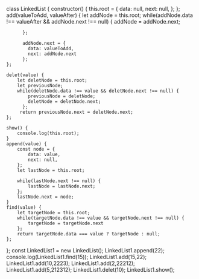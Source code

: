 class LinkedList {
    constructor() {
        this.root = {
            data: null,
            next: null,
        };
    };
    add(valueToAdd, valueAfter) {
        let addNode = this.root;
        while(addNode.data !== valueAfter && addNode.next !== null) {
            addNode = addNode.next;
      
          };
      
          addNode.next = {
            data: valueToAdd,
            next: addNode.next
          };
    };

    delet(value) {
        let deletNode = this.root;
        let previousNode;
        while(deletNode.data !== value && deletNode.next !== null) {
            previousNode = deletNode;
            deletNode = deletNode.next;
          };
         return previousNode.next = deletNode.next;
    };

    show() {
        console.log(this.root);
    }
    append(value) {
        const node = {
            data: value,
            next: null,
        };
        let lastNode = this.root;

        while(lastNode.next !== null) {
            lastNode = lastNode.next;
        };
        lastNode.next = node;
    }
    find(value) {
        let targetNode = this.root;
        while(targetNode.data !== value && targetNode.next !== null) {
            targetNode = targetNode.next
        };
        return targetNode.data === value ? targetNode : null;
    };  
};
const LinkedList1 = new LinkedList();
LinkedList1.append(22);
console.log(LinkedList1.find(15));
LinkedList1.add(15,22);
LinkedList1.add(10,2223);
LinkedList1.add(2,22212);
LinkedList1.add(5,212312);
LinkedList1.delet(10);
LinkedList1.show();